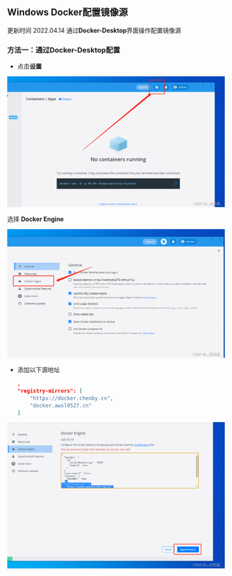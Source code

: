 ## Windows Docker配置镜像源

更新时间 2022.04.14
通过**Docker-Desktop**界面操作配置镜像源

### 方法一：通过Docker-Desktop配置

- 点击**设置**

![在这里插入图片描述](docker_desktop.assets/watermark,type_d3F5LXplbmhlaQ,shadow_50,text_Q1NETiBA54Gs5YCq5YWI5qOuXw==,size_20,color_FFFFFF,t_70,g_se,x_16.png)



选择 **Docker Engine**

![在这里插入图片描述](docker_desktop.assets/watermark,type_d3F5LXplbmhlaQ,shadow_50,text_Q1NETiBA54Gs5YCq5YWI5qOuXw==,size_20,color_FFFFFF,t_70,g_se,x_16-20240705123325145.png)



- 添加以下源地址

	```json
	,
	"registry-mirrors": [
	    "https://docker.chenby.cn",
	    "docker.awsl9527.cn"
	]
	```
	
	
	
	

![在这里插入图片描述](docker_desktop.assets/watermark,type_d3F5LXplbmhlaQ,shadow_50,text_Q1NETiBA54Gs5YCq5YWI5qOuXw==,size_20,color_FFFFFF,t_70,g_se,x_16-20240705123328064.png)